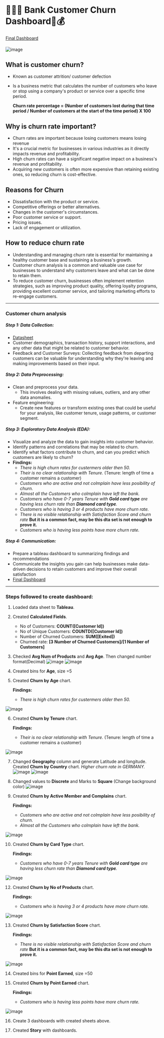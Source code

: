 # :runner::two_men_holding_hands::two_men_holding_hands: Bank Customer Churn Dashboard:bank::moneybag: 

[Final Dashboard](https://public.tableau.com/app/profile/hashini.liyanage/viz/BankCustomerChurn_16981592629460/Story1#1)

####

![image](https://github.com/hashinil/tableau_Customer_churn/assets/33922245/1e381abb-3eb5-4743-8dc6-fe9f11350f15)




## What is customer churn?
- Known as customer attrition/ customer defection
- Is a business metric that calculates the number of customers who leave or stop using a company's product or service over a specific time period.
  
  **Churn rate percentage = (Number of customers lost during that time period / Number of customers at the start of the time period) X 100**

## Why is churn rate important?
- Churn rates are important because losing customers means losing revenue
- It's a crucial metric for businesses in various industries as it directly impacts revenue and profitability.
- High churn rates can have a significant negative impact on a business's revenue and profitability.
- Acquiring new customers is often more expensive than retaining existing ones, so reducing churn is cost-effective.

## Reasons for Churn
- Dissatisfaction with the product or service.
- Competitive offerings or better alternatives.
- Changes in the customer's circumstances.
- Poor customer service or support.
- Pricing issues.
- Lack of engagement or utilization.

## How to reduce churn rate
- Understanding and managing churn rate is essential for maintaining a healthy customer base and sustaining a business's growth.
- Customer churn analysis is a common and valuable use case for businesses to understand why customers leave and what can be done to retain them.
- To reduce customer churn, businesses often implement retention strategies, such as improving product quality, offering loyalty programs, providing excellent customer service, and tailoring marketing efforts to re-engage customers.

---------------------------------------------------

### Customer churn analysis
##### Step 1: Data Collection:
- [Datasheet]() 
- Customer demographics, transaction history, support interactions, and any other data that might be related to customer behavior.
- Feedback and Customer Surveys: Collecting feedback from departing customers can be valuable for understanding why they're leaving and making improvements based on their input.

##### Step 2: Data Preprocessing:
- Clean and preprocess your data.
    - This involves dealing with missing values, outliers, and any other data anomalies.
- Feature engineering:
    - Create new features or transform existing ones that could be useful for your analysis, like customer tenure, usage patterns, or customer segment.

##### Step 3: Exploratory Data Analysis (EDA):
- Visualize and analyze the data to gain insights into customer behavior.
- Identify patterns and correlations that may be related to churn.
- Identify what factors contribute to churn, and can you predict which customers are likely to churn?
- **Findings:**
    - *There is high churn rates for custermers older then 50.*
    - *Their is no clear relationship with Tenure.* (Tenure: length of time a customer remains a customer)
    - *Customers who are active and not colmplain have less posibility of churn.*
    - *Almost all the Customers who colmplain have left the bank.*
    - *Customers who have 0-7 years Tenure with **Gold card type** are having less churn rate than  **Diamond card type**.*
    - *Customers who is having 3 or 4 products have more churn rate.*
    - *There is no visible relationship with Satisfaction Score and churn rate* **But it is a common fact, may be this dta set is not enough to prove it.**
    - *Customers who is having less points have more churn rate.*

##### Step 4: Communication:
- Prepare a tableau dashboard to summarizing findings and recommendations
- Communicate the insights you gain can help businesses make data-driven decisions to retain customers and improve their overall satisfaction
- [Final Dashboard](https://public.tableau.com/app/profile/hashini.liyanage/viz/BankCustomerChurn_16981592629460/Story1#1)

---------------------------------------------------

### Steps followed to create dashboard:

1.  Loaded data sheet to **Tableau**.

2.  Created **Calculated Fields**.
   
    - No of Customers: **COUNT([Customer Id])**
    - No of Unique Customers: **COUNTD([Customer Id])**
    - Number of Churned Customers: **SUM([Exited])**
    - Churned rate: **[3 Number of Churned Customers]/[1 Number of Customers]**

3.  Checked **Avg Num of Products** and **Avg Age**. Then changed number format(Decimal) 
![image](https://github.com/hashinil/tableau_Customer_churn/assets/33922245/6d384de8-8673-4ba6-81c1-3090e53edfbe)
![image](https://github.com/hashinil/tableau_Customer_churn/assets/33922245/4a12bb86-a2dd-42be-82e4-aa9a7e69c6f1)

4.  Created bins for **Age**, size =5

5.  Created **Churn by Age** chart.

    **Findings:**
      - *There is high churn rates for custermers older then 50.*
        
![image](https://github.com/hashinil/tableau_Customer_churn/assets/33922245/e0e8a55a-552c-4edf-a4de-23df1506b94c)

6.  Created **Churn by Tenure** chart.
   
    **Findings:**
      - *Their is no clear relationship with Tenure.* (Tenure: length of time a customer remains a customer)
        
![image](https://github.com/hashinil/tableau_Customer_churn/assets/33922245/96a7b19c-4605-4ccf-83a0-4768643ea5d9)

7.  Changed **Geography** column and generate Latitude and longitude. Created **Churn by Country** chart. *Higher churn rate in GERMANY.*
![image](https://github.com/hashinil/tableau_Customer_churn/assets/33922245/c8233868-4070-41a7-92cf-f7a1f0946baa)
![image](https://github.com/hashinil/tableau_Customer_churn/assets/33922245/b8fa350c-1389-4791-8fb0-658379a25422)

8.  Changed values to **Discrete** and Marks to **Square** (Change background color)
![image](https://github.com/hashinil/tableau_Customer_churn/assets/33922245/9634ca8c-9d3e-4aa2-a033-a4e5e119e6ca)

9.  Created **Churn by Active Member and Complains** chart.
   
     **Findings:**
      - *Customers who are active and not colmplain have less posibility of churn.*
      - *Almost all the Customers who colmplain have left the bank.*

![image](https://github.com/hashinil/tableau_Customer_churn/assets/33922245/2e9c62d6-88fe-4ac0-924e-8be9bad9b72d)

10.  Created **Churn by Card Type** chart.

     **Findings:**
      - *Customers who have 0-7 years Tenure with **Gold card type** are having less churn rate than  **Diamond card type**.*
      
![image](https://github.com/hashinil/tableau_Customer_churn/assets/33922245/d1f3f1b7-654d-4aa7-a57e-902ee6007ff7)

12.  Created **Churn by No of Products** chart.

     **Findings:**
      - *Customers who is having 3 or 4 products have more churn rate.*
      
![image](https://github.com/hashinil/tableau_Customer_churn/assets/33922245/ab86a27a-3ec5-4e53-a5c0-187d0f0d71e9)

13.  Created **Churn by Satisfaction Score** chart.

     **Findings:**
      - *There is no visible relationship with Satisfaction Score and churn rate* **But it is a common fact, may be this dta set is not enough to prove it.**
  
![image](https://github.com/hashinil/tableau_Customer_churn/assets/33922245/d8a4c4eb-19a6-4875-a71c-27c6f3f16d49)

14.  Created bins for **Point Earned**, size =50
15.  Created **Churn by Point Earned** chart.

     **Findings:**
      - *Customers who is having less points have more churn rate.*
  
![image](https://github.com/hashinil/tableau_Customer_churn/assets/33922245/063ef978-21a9-4f73-b373-ba36064b28b3)

16.  Create 3 dashboards with created sheets above.
    
18.  Created **Story** with dashboards.
